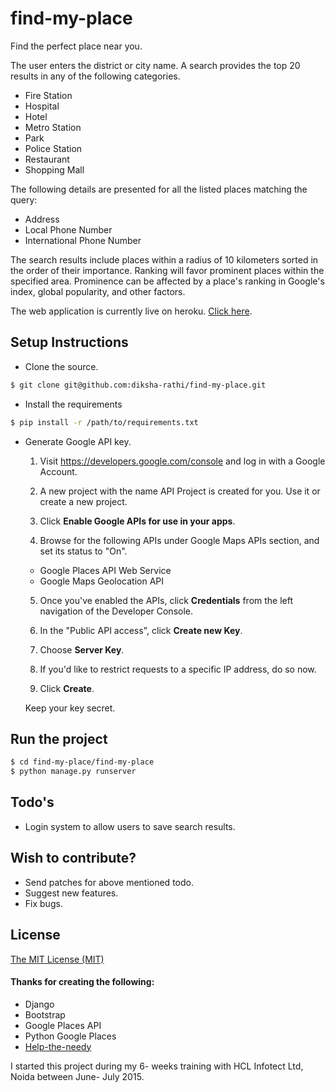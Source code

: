 # find-my-place

Find the perfect place near you.

The user enters the district or city name. A search provides the top 20 results in any of the following categories.<br>

* Fire Station
* Hospital
* Hotel
* Metro Station
* Park
* Police Station
* Restaurant
* Shopping Mall

The following details are presented for all the listed places matching the query:

* Address
* Local Phone Number
* International Phone Number

The search results include places within a radius of 10 kilometers sorted in the order of their importance. Ranking will favor prominent places within the specified area. Prominence can be affected by a place's ranking in Google's index, global popularity, and other factors.

The web application is currently live on heroku. [Click here].

## Setup Instructions

* Clone the source.
```sh
$ git clone git@github.com:diksha-rathi/find-my-place.git
```
* Install the requirements
```sh
$ pip install -r /path/to/requirements.txt
```

* Generate Google API key.
  1. Visit https://developers.google.com/console and log in with a Google Account.

  2. A new project with the name API Project is created for you. Use it or create a new project.

  3. Click <b>Enable Google APIs for use in your apps</b>.
  
  4. Browse for the following APIs under Google Maps APIs section, and set its status to "On".
    * Google Places API Web Service
    * Google Maps Geolocation API 
    
  5. Once you've enabled the APIs, click <b>Credentials</b> from the left navigation of the Developer Console.
  
  6. In the "Public API access", click <b>Create new Key</b>.
  
  7. Choose <b>Server Key</b>.
  
  8. If you'd like to restrict requests to a specific IP address, do so now.
  
  9. Click <b>Create</b>.
  
  Keep your key secret.

## Run the project

```sh
$ cd find-my-place/find-my-place
$ python manage.py runserver
```

## Todo's

* Login system to allow users to save search results.

## Wish to contribute?

* Send patches for above mentioned todo.
* Suggest new features.
* Fix bugs.

License
----

[The MIT License (MIT)](https://github.com/Diksha-Rathi/find-my-place/blob/master/LICENSE)

#### Thanks for creating the following:

* Django
* Bootstrap
* Google Places API
* Python Google Places
* [Help-the-needy]

I started this project during my 6- weeks training with HCL Infotect Ltd, Noida between June- July 2015.

[click here]:http://find-my-perfect-place.herokuapp.com/
[help-the-needy]: https://github.com/tapasweni-pathak/Help-The-Needy
